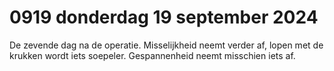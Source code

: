 # 0919 donderdag 19 september 2024
De zevende dag na de operatie. Misselijkheid neemt verder af, lopen met de krukken wordt iets soepeler. Gespannenheid neemt misschien iets af.